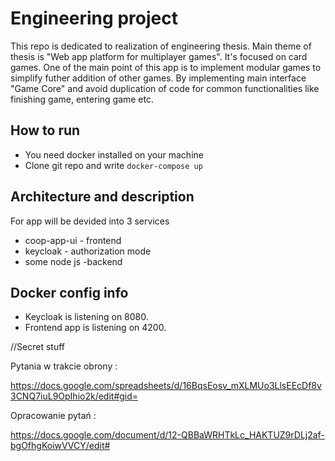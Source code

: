 # Engineering project

This repo is dedicated to realization of engineering thesis. Main theme of thesis is "Web app platform for multiplayer games".
It's focused on card games. One of the main point of this app is to implement modular games to simplify futher addition of other games. 
By implementing main interface "Game Core" and avoid duplication of code for common functionalities like finishing game, entering game etc.

## How to run

* You need docker installed on your machine
* Clone git repo and write `docker-compose up`


## Architecture and description

For app will be devided into 3 services

* coop-app-ui - frontend
* keycloak - authorization mode
* some node js -backend

## Docker config info

* Keycloak is listening on 8080.
* Frontend app is listening on 4200.

















//Secret stuff

Pytania w trakcie obrony : 

https://docs.google.com/spreadsheets/d/16BqsEosv_mXLMUo3LlsEEcDf8v3CNQ7iuL9OpIhio2k/edit#gid=

Opracowanie pytań : 

https://docs.google.com/document/d/12-QBBaWRHTkLc_HAKTUZ9rDLj2af-bgOfhgKoiwVVCY/edit#
